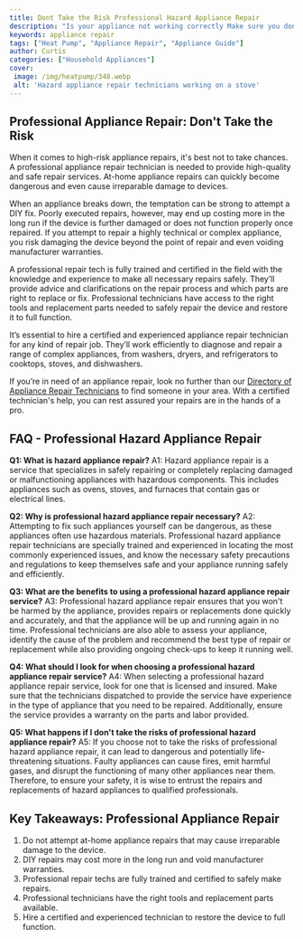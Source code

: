 ```yaml
---
title: Dont Take the Risk Professional Hazard Appliance Repair
description: "Is your appliance not working correctly Make sure you dont take the risk and leave it to the professionals Get advice on how to hire a professional hazard appliance repair service to fix the issue and restore your appliance"
keywords: appliance repair
tags: ["Heat Pump", "Appliance Repair", "Appliance Guide"]
author: Curtis
categories: ["Household Appliances"]
cover: 
 image: /img/heatpump/348.webp
 alt: 'Hazard appliance repair technicians working on a stove'
---
```

## Professional Appliance Repair: Don't Take the Risk
When it comes to high-risk appliance repairs, it's best not to take chances. A professional appliance repair technician is needed to provide high-quality and safe repair services. At-home appliance repairs can quickly become dangerous and even cause irreparable damage to devices.

When an appliance breaks down, the temptation can be strong to attempt a DIY fix. Poorly executed repairs, however, may end up costing more in the long run if the device is further damaged or does not function properly once repaired. If you attempt to repair a highly technical or complex appliance, you risk damaging the device beyond the point of repair and even voiding manufacturer warranties.

A professional repair tech is fully trained and certified in the field with the knowledge and experience to make all necessary repairs safely. They’ll provide advice and clarifications on the repair process and which parts are right to replace or fix. Professional technicians have access to the right tools and replacement parts needed to safely repair the device and restore it to full function.

It’s essential to hire a certified and experienced appliance repair technician for any kind of repair job. They’ll work efficiently to diagnose and repair a range of complex appliances, from washers, dryers, and refrigerators to cooktops, stoves, and dishwashers.

If you’re in need of an appliance repair, look no further than our [Directory of Appliance Repair Technicians](./pages/appliance-repair-technicians) to find someone in your area. With a certified technician's help, you can rest assured your repairs are in the hands of a pro.

## FAQ - Professional Hazard Appliance Repair

**Q1: What is hazard appliance repair?** 
A1: Hazard appliance repair is a service that specializes in safely repairing or completely replacing damaged or malfunctioning appliances with hazardous components. This includes appliances such as ovens, stoves, and furnaces that contain gas or electrical lines. 

**Q2: Why is professional hazard appliance repair necessary?** 
A2: Attempting to fix such appliances yourself can be dangerous, as these appliances often use hazardous materials. Professional hazard appliance repair technicians are specially trained and experienced in locating the most commonly experienced issues, and know the necessary safety precautions and regulations to keep themselves safe and your appliance running safely and efficiently.

**Q3: What are the benefits to using a professional hazard appliance repair service?** 
A3: Professional hazard appliance repair ensures that you won't be harmed by the appliance, provides repairs or replacements done quickly and accurately, and that the appliance will be up and running again in no time. Professional technicians are also able to assess your appliance, identify the cause of the problem and recommend the best type of repair or replacement while also providing ongoing check-ups to keep it running well.

**Q4: What should I look for when choosing a professional hazard appliance repair service?** 
A4: When selecting a professional hazard appliance repair service, look for one that is licensed and insured. Make sure that the technicians dispatched to provide the service have experience in the type of appliance that you need to be repaired. Additionally, ensure the service provides a warranty on the parts and labor provided.

**Q5: What happens if I don't take the risks of professional hazard appliance repair?** 
A5: If you choose not to take the risks of professional hazard appliance repair, it can lead to dangerous and potentially life-threatening situations. Faulty appliances can cause fires, emit harmful gases, and disrupt the functioning of many other appliances near them. Therefore, to ensure your safety, it is wise to entrust the repairs and replacements of hazard appliances to qualified professionals.

## Key Takeaways: Professional Appliance Repair 
1. Do not attempt at-home appliance repairs that may cause irreparable damage to the device. 
2. DIY repairs may cost more in the long run and void manufacturer warranties. 
3. Professional repair techs are fully trained and certified to safely make repairs.
4. Professional technicians have the right tools and replacement parts available.
5. Hire a certified and experienced technician to restore the device to full function.
